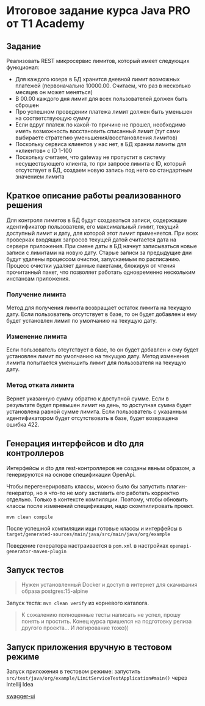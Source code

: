 # Итоговое задание курса Java PRO от T1 Academy

## Задание
Реализовать REST микросервис лимитов, который имеет следующих функционал:
- Для каждого юзера в БД хранится дневной лимит возможных платежей (первоначально 10000.00. Считаем, что раз в несколько месяцев он может меняться)
- В 00.00 каждого дня лимит для всех пользователей должен быть сброшен
- Про успешном проведении платежа лимит должен быть уменьшен на соответствующую сумму
- Если вдруг платеж по какой-то причине не прошел, необходимо иметь возможность восстановить списанный лимит (тут сами выбираете стратегию уменьшения/восстановления лимитов)
- Поскольку сервиса клиентов у нас нет, в БД храним лимиты для «клиентов» с ID 1-100
- Поскольку считаем, что gateway не пропустит в систему несуществующего клиента, то при запросе лимита с ID, который отсутствует в БД, создаем новую запись под него со стандартным значением лимита


## Краткое описание работы реализованного решения

Для контроля лимитов в БД будут создаваться записи, содержащие идентификатор пользователя, его максимальный лимит, текущий доступный лимит и дату, для которой этот лимит применяется.
При всех проверках входящих запросов текущей датой считается дата на сервере приложения.
При смене даты в БД начнут записываться новые записи с лимитами на новую дату. 
Старые записи за предыдущие дни будут удалены процессом очистки, запускаемым по расписанию.
Процесс очистки удаляет данные пакетами, блокируя от чтения прочитанный пакет, что позволяет работать одновременно нескольким инстансам приложения.

### Получение лимита
Метод для получения лимита возвращает остаток лимита на текущую дату. 
Если пользователь отсутствует в базе, то он будет добавлен и ему будет установлен лимит по умолчанию на текущую дату.

### Изменение лимита
Если пользователь отсутствует в базе, то он будет добавлен и ему будет установлен лимит по умолчанию на текущую дату.
Метод изменения лимита попытается уменьшить лимит для пользователя на текущую дату. 

### Метод отката лимита
Вернет указанную сумму обратно к доступной сумме. 
Если в результате будет превышен лимит на день, то доступная сумма будет установлена равной сумме лимита.
Если пользователь с указанным идентификатором будет отсутствовать в базе, будет возвращена ошибка 422.


## Генерация интерфейсов и dto для контроллеров
Интерфейсы и dto для rest-контроллеров не созданы явным образом, а генерируются на основе спецификации OpenApi.

Чтобы перегенерировать классы, можно было бы запустить плагин-генератор, но я что-то не могу
заставить его работать корректно отдельно. Только в контексте компиляции.
Поэтому, чтобы обновить классы после изменений спецификации, надо скомпилировать проект.
```shell
mvn clean compile
```
После успешной компиляции ищи готовые классы и интерфейсы в `target/generated-sources/main/java/src/main/java/org/example`

Поведение генератора настраивается в `pom.xml` в настройках `openapi-generator-maven-plugin`


## Запуск тестов

> Нужен установленный Docker и доступ в интернет для скачивания образа postgres:15-alpine
 
Запуск теста: `mvn clean verify` из корневого каталога.

> К сожалению полноценные тесты написать не успел, прошу понять и простить. Конец курса пришелся на подготовку релиза другого проекта...
> И логирование тоже((

## Запуск приложения вручную в тестовом режиме

Запуск приложения в тестовом режиме: запустить `src/test/java/org/example/LimitServiceTestApplication#main()` через Intellij Idea

[swagger-ui](http://localhost:8096/swagger-ui/index.html)
